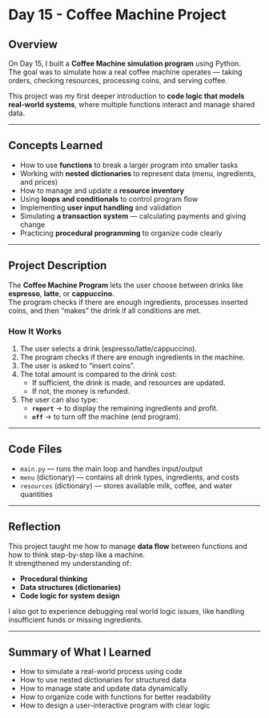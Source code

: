 # Day 15 - Coffee Machine Project

## Overview
On Day 15, I built a **Coffee Machine simulation program** using Python.  
The goal was to simulate how a real coffee machine operates — taking orders, checking resources, processing coins, and serving coffee.  

This project was my first deeper introduction to **code logic that models real-world systems**, where multiple functions interact and manage shared data.

---

## Concepts Learned
- How to use **functions** to break a larger program into smaller tasks  
- Working with **nested dictionaries** to represent data (menu, ingredients, and prices)  
- How to manage and update a **resource inventory**  
- Using **loops and conditionals** to control program flow  
- Implementing **user input handling** and validation  
- Simulating **a transaction system** — calculating payments and giving change  
- Practicing **procedural programming** to organize code clearly  

---

## Project Description
The **Coffee Machine Program** lets the user choose between drinks like **espresso**, **latte**, or **cappuccino**.  
The program checks if there are enough ingredients, processes inserted coins, and then “makes” the drink if all conditions are met.

### How It Works
1. The user selects a drink (espresso/latte/cappuccino).  
2. The program checks if there are enough ingredients in the machine.  
3. The user is asked to “insert coins”.  
4. The total amount is compared to the drink cost:
   - If sufficient, the drink is made, and resources are updated.  
   - If not, the money is refunded.  
5. The user can also type:
   - **`report`** → to display the remaining ingredients and profit.  
   - **`off`** → to turn off the machine (end program).  

---

## Code Files
- `main.py` — runs the main loop and handles input/output  
- `menu` (dictionary) — contains all drink types, ingredients, and costs  
- `resources` (dictionary) — stores available milk, coffee, and water quantities  

---

## Reflection
This project taught me how to manage **data flow** between functions and how to think step-by-step like a machine.  
It strengthened my understanding of:
- **Procedural thinking**  
- **Data structures (dictionaries)**  
- **Code logic for system design**

I also got to experience debugging real world logic issues, like handling insufficient funds or missing ingredients.

---

## Summary of What I Learned
- How to simulate a real-world process using code  
- How to use nested dictionaries for structured data  
- How to manage state and update data dynamically  
- How to organize code with functions for better readability  
- How to design a user-interactive program with clear logic
